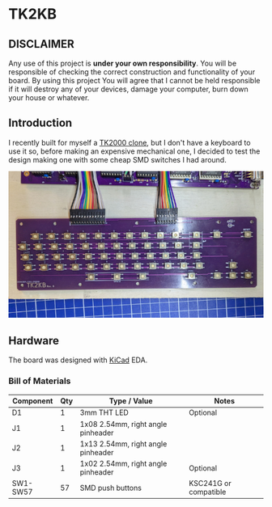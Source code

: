 # TK2KB

## DISCLAIMER

Any use of this project is **under your own responsibility**.
You will be responsible of checking the correct construction and functionality of your board.
By using this project You will agree that I cannot be held responsible if it will destroy any of your devices, damage your computer, burn down your house or whatever.

## Introduction

I recently built for myself a [TK2000 clone](https://github.com/clemarfolly/Microdigital-TK2000), but I don't have a keyboard to use it so,
before making an expensive mechanical one, I decided to test the design making one with some cheap SMD switches I had around.

![Rev. 0 keyboard, assembled](pics/kb_assembled.jpg)

## Hardware

The board was designed with [KiCad](https://kicad.org/) EDA.

### Bill of Materials

| Component              | Qty | Type / Value                                            | Notes                                                                |
| ---------------------- | --- | ------------------------------------------------------- | -------------------------------------------------------------------- |
| D1                     |  1  | 3mm THT LED                                             | Optional                                                             |
| J1                     |  1  | 1x08 2.54mm, right angle pinheader                      |                                                                      |
| J2                     |  1  | 1x13 2.54mm, right angle pinheader                      |                                                                      |
| J3                     |  1  | 1x02 2.54mm, right angle pinheader                      | Optional                                                             |
| SW1-SW57               |  57 | SMD push buttons                                        | KSC241G or compatible                                                |

